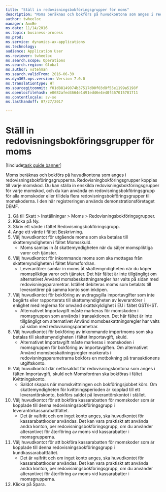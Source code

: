 ```yaml
--- 
title: "Ställ in redovisningsbokföringsgrupper för moms"
description: "Moms beräknas och bokförs på huvudkontona som anges i redovisningsbokföringsgrupperna."
author: twheeloc
manager: AnnBe
ms.date: 11/14/2016
ms.topic: business-process
ms.prod: 
ms.service: dynamics-ax-applications
ms.technology: 
audience: Application User
ms.reviewer: twheeloc
ms.search.scope: Operations
ms.search.region: Global
ms.author: vstehman
ms.search.validFrom: 2016-06-30
ms.dyn365.ops.version: Version 7.0.0
ms.translationtype: HT
ms.sourcegitcommit: f01d88149074b37517d00f03d8f55e1199a5198f
ms.openlocfilehash: e0682afed4664e1491ed46e4e40f467015701711
ms.contentlocale: sv-se
ms.lasthandoff: 07/27/2017

---
```

# <a name="set-up-ledger-posting-groups-for-sales-tax"></a>Ställ in redovisningsbokföringsgrupper för moms

[!include[task guide banner](../../includes/task-guide-banner.md)]

Moms beräknas och bokförs på huvudkontona som anges i redovisningsbokföringsgrupperna. Redovisningbokföringsgrupper kopplas till varje momskod. Du kan ställa in enskilda redovisningsbokföringsgrupper för varje momskod, och du kan använda en redovisningsbokföringsgrupp för alla momskoder eller tilldela flera redovisningsbokföringsgrupper till momskoderna. I den här registreringen används demonstrationsföretaget DEMF. 

1. Gå till Skatt > Inställningar > Moms > Redovisningsbokföringsgrupper.
2. Klicka på Ny.
3. Skriv ett värde i fältet Redovisningsbokföringsgrupp.
4. Ange ett värde i fältet Beskrivning.
5. Välj huvudkontot för utgående moms som ska betalas till skattemyndigheten i fältet Momsskuld.
    * Moms samlas in åt skattemyndigheten när du säljer momspliktiga varor och tjänster.  
6. Välj huvudkontot för inkommande moms som ska mottagas från skattemyndigheten i fältet Momsfordran.
    * Leverantörer samlar in moms åt skattemyndigheten när du köper momspliktiga varor och tjänster. Det här fältet är inte tillgängligt om alternativet Använd momsbeskattningsregler har valts på sidan med redovisningsparametrar. Istället debiteras moms som betalats till leverantörer på samma konto som inköpen.   
7. Välj huvudkontot för bokföring av avdragsgilla importavgifter som inte begärts eller rapporterats till skattemyndigheten av leverantörer i enlighet med reglerna för omvänd skattskyldighet i EU i fältet GST/HST.
    * Alternativet Importavgift måste markeras för momskoden i momsgruppen som används i transaktionen.  Det här fältet är inte tillgängligt om alternativet Använd momsbeskattningsregler har valts på sidan med redovisningsparametrar.   
8. Välj huvudkontot för bokföring av inkommande importmoms som ska betalas till skattemyndigheten i fältet Importavgift, skuld.
    * Alternativet Importavgift måste markeras i momskoden i momsgruppen för bokföring av importavgiften. Om alternativet Använd momsbeskattningsregler markerats i redovisningsparametrarna bokförs en motbokning på transaktionens utgiftskonto.   
9. Välj huvudkontot där nettosaldot för redovisningskontona som anges i fälten Importavgift, skuld och Momsfordran ska bokföras i fältet Kvittningskonto.
    * Saldot skapas när momskvittningen och bokföringsjobbet körs.  Om skattemyndigheten för kvittningsperioden är kopplad till ett leverantörskonto, bokförs saldot på leverantörskontot i stället.   
10. Välj huvudkontot för att bokföra kassarabatten för momskoder som är kopplade till denna redovisningsbokföringsgrupp i leverantörkassarabattfältet.
    * Det är valfritt och om inget konto anges, ska huvudkontot för kassarabattkoder användas. Det kan vara praktiskt att använda andra konton, per redovisningsbokföringsgrupp, om du använder alterantivet för återföring av moms vid kassarabatter i momsgrupperna.  
11. Välj huvudkontot för att bokföra kassarabatten för momskoder som är kopplade till denna redovisningsbokföringsgrupp i kundkassarabattfältet.
    * Det är valfritt och om inget konto anges, ska huvudkontot för kassarabattkoder användas. Det kan vara praktiskt att använda andra konton, per redovisningsbokföringsgrupp, om du använder alterantivet för återföring av moms vid kassarabatter i momsgrupperna.  
12. Klicka på Spara.


